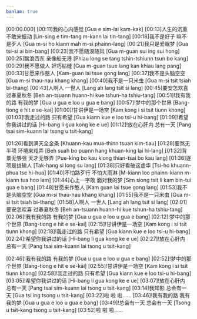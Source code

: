 ```yaml
---
banlam: true
---
```

[00:00.000]
[00:11]我的心内感觉 [Gua e sim-lai kam-kak]
[00:13]人生的沉重 不敢来振动 [Lin-sing e tim-tang  m-kann lai tin-tang]
[00:18]我不是好子 嘛不是歹人 [Gua m-si ho kiann  mah m-si phainn-lang]
[00:21]我只是爱眠梦 [Gua tsi-si ai bin-bang]
[00:23]我不愿随浪随风 [Gua m-guan sui ing sui hong]
[00:25]飘浪西东 亲像船无港 [Phiau long se tang  tshin-tshiunn tsun bo kang]
[00:29]我不愿做人 奸巧钻缝 [Gua m-guan tsue lang  kan khiau lang pang]
[00:33]甘愿来作憨人 [Kam-guan lai tsue gong lang]
[00:37]我不是头脑空空 [Gua m-si thau-nau khang khang]
[00:40]我不是一只米虫 [Gua m-si tsit tsiah bi-thang]
[00:43]人啊人 一世人 [Lang ah lang  tsit si lang]
[00:45]要安怎欢喜 过春夏秋冬 [Beh an-tsuann huann-hi  kue tshun-ha tshiu-tang]
[00:51]!我有我的路 有我的梦 [Gua u gua e loo  u gua e bang]
[00:57]!梦中的那个世界 [Bang-tiong e hit e se-kai]
[01:00]!甘讲伊是一场空 [Kam kong i si tsit tiunn khong]
[01:03]!我走过的路 只有希望 [Gua kiann kue e loo  tsi-u hi-bang]
[01:09]!希望你我讲过的话 [Hi-bang li gua kong ke e ue]
[01:12]!放在心肝内 总有一天 [Pang tsai sim-kuann lai  tsong u tsit-kang]

[01:26]看到满天全金条 [Khuann-kau mua-thinn tsuan kim-tiau]
[01:28]要煞无半项 环境来戏弄 [Beh suah bo puann hang  khuan-king lai hi-lang]
[01:32]背景无够强 天才无够弄 [Pue-king bo kau kiong  thian-tsai bo kau lang]
[01:36]逐项是拢输人 [Tak-hang si long su lang]
[01:38]只好看破这虚华 [Tsi-ho khuann-phua tse hi-hua]
[01:40]不怕路歹行 不怕大雨淋 [M-kiann loo phainn-kiann  m-kiann tua hoo lam]
[01:44]心上一字敢 面对我的梦 [Sim siong tsit li kam  bin-tui gua e bang]
[01:48]甘愿来作憨人 [Kam guan lai tsue gong lang]
[01:53]我不是头脑空空 [Gua m-si thau-nau khang khang]
[01:55]我不是一只米虫 [Gua m-si tsit tsiah bi-thang]
[01:58]人啊人 一世人 [Lang ah lang  tsit si lang]
[02:01]要安怎欢喜 过春夏秋冬 [Beh an-tsuann huann-hi  kue tshun-ha tshiu-tang]
[02:06]!我有我的路 有我的梦 [Gua u gua e loo  u gua e bang]
[02:12]!梦中的那个世界 [Bang-tiong e hit e se-kai]
[02:15]!甘讲伊是一场空 [Kam kong i si tsit tiunn khong]
[02:18]!我走过的路 只有希望 [Gua kiann kue e loo  tsi-u hi-bang]
[02:24]!希望你我讲过的话 [Hi-bang li gua kong ke e ue]
[02:27]!放在心肝内 总有一天 [Pang tsai sim-kuann lai  tsong u tsit-kang]

[02:46]!我有我的路 有我的梦 [Gua u gua e loo  u gua e bang]
[02:52]!梦中的那个世界 [Bang-tiong e hit e se-kai]
[02:55]!甘讲伊是一场空 [Kam kong i si tsit tiunn khong]
[02:58]!我走过的路 只有希望 [Gua kiann kue e loo  tsi-u hi-bang]
[03:05]!希望你我讲过的话 [Hi-bang li gua kong ke e ue]
[03:07]!放在心肝内 总有一天 [Pang tsai sim-kuann lai  tsong u tsit-kang]
[03:14]我知影 总会有一天 [Gua tsi ing tsong u tsit-kang]
[03:22]啦 啦 啦......
[03:46]!我有我的路 我有我的梦 [Gua u gua e loo  u gua e bang]
[03:49]!总会有一天 总会有一天 [Tsong u tsit-kang  tsong u tsit-kang]
[03:52]啦 啦 啦......
